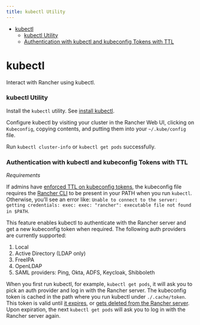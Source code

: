 ```yaml
---
title: kubectl Utility
---
```


- [kubectl](#kubectl)
  - [kubectl Utility](#kubectl-utility)
  - [Authentication with kubectl and kubeconfig Tokens with TTL](#authentication-with-kubectl-and-kubeconfig-tokens-with-ttl)

# kubectl

Interact with Rancher using kubectl.

### kubectl Utility

Install the `kubectl` utility. See [install kubectl](https://kubernetes.io/docs/tasks/tools/install-kubectl/).

Configure kubectl by visiting your cluster in the Rancher Web UI, clicking on `Kubeconfig`, copying contents, and putting them into your `~/.kube/config` file.

Run `kubectl cluster-info` or `kubectl get pods` successfully.

### Authentication with kubectl and kubeconfig Tokens with TTL

_Requirements_

If admins have [enforced TTL on kubeconfig tokens](../about-the-api/api-tokens.md#setting-ttl-on-kubeconfig-tokens), the kubeconfig file requires the [Rancher CLI](./rancher-cli.md) to be present in your PATH when you run `kubectl`. Otherwise, you’ll see an error like:
`Unable to connect to the server: getting credentials: exec: exec: "rancher": executable file not found in $PATH`.

This feature enables kubectl to authenticate with the Rancher server and get a new kubeconfig token when required. The following auth providers are currently supported:

1. Local
2. Active Directory (LDAP only)
3. FreeIPA
4. OpenLDAP
5. SAML providers: Ping, Okta, ADFS, Keycloak, Shibboleth

When you first run kubectl, for example, `kubectl get pods`, it will ask you to pick an auth provider and log in with the Rancher server. The kubeconfig token is cached in the path where you run kubectl under `./.cache/token`. This token is valid until [it expires](../about-the-api/api-tokens.md#setting-ttl-on-kubeconfig-tokens-period), or [gets deleted from the Rancher server](../about-the-api/api-tokens.md#deleting-tokens). Upon expiration, the next `kubectl get pods` will ask you to log in with the Rancher server again.
